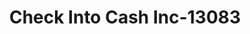 ---
f_zip-code: 68847
f_state-code: NE
title: Check Into Cash Inc-13083
f_phone: 308-237-9970
f_city-only: Kearney
f_address: 3905 2Nd Ave Ste 2 Kearney
f_location-unique-id: '13083'
slug: check-into-cash-inc-13083
updated-on: '2024-05-30T13:46:58.046Z'
created-on: '2024-05-30T13:36:59.803Z'
published-on: '2024-05-30T13:54:32.469Z'
f_city-state: cms/city/kearney-ne.md
f_company: cms/company/check-into-cash-inc.md
f_state: cms/state/nebraska.md
layout: '[payday-loan].html'
tags: payday-loan
---